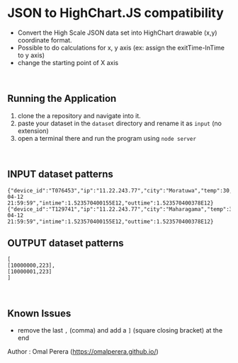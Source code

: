 # JSON to HighChart.JS compatibility

- Convert the High Scale JSON data set into HighChart drawable (x,y) coordinate format.
- Possible to do calculations for x, y axis (ex: assign the exitTime-InTime to y axis)
- change the starting point of X axis

<br>

## Running the Application

1. clone the a repository and navigate into it.
2. paste your dataset in the `dataset` directory and rename it as `input` (no extension)
3. open a terminal there and run the program using `node server`

<br>

## INPUT dataset patterns

    {"device_id":"T076453","ip":"11.22.243.77","city":"Moratuwa","temp":30,"timestamp":"2018-04-12 21:59:59","intime":1.523570400155E12,"outtime":1.523570400378E12}
    {"device_id":"T129741","ip":"11.22.243.77","city":"Maharagama","temp":30,"timestamp":"2018-04-12 21:59:59","intime":1.523570400155E12,"outtime":1.523570400378E12}

## OUTPUT dataset patterns

    [
    [10000000,223],
    [10000001,223]
    ]

<br>

## Known Issues

- remove the last `,` (comma) and add a `]` (square closing bracket) at the end


Author : Omal Perera (https://omalperera.github.io/)
